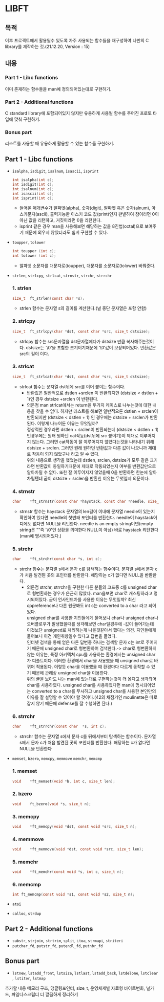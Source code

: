 # **LIBFT**

## **목적**

이후 프로젝트에서 활용될수 있도록 자주 사용되는 함수들을 재구성하여 나만의 C library를 제작하는 것.(21.12.20, Version : 15)

## **내용**

### **Part 1 - Libc functions**

이미 존재하는 함수들을 man에 정의되어있는대로 구현하기.

### **Part 2 - Additional functions**

C standard library에 포함되어있지 않지만 유용하게 사용될 함수를 주어진 프로토 타입에 맞춰 구현하기.

### **Bonus part**

리스트를 사용할 때 유용하게 활용할 수 있는 함수들 구현하기.  

## **Part 1 - Libc functions**

- `isalpha`, `isdigit`, `isalnum`, `isascii`, `isprint`
    
    ```c
    int isalpha(int c);
    int isdigit(int c);
    int isalnum(int c);
    int isascii(int c);
    int isprint(int c);
    ```
    
    - 들어온 매개변수가 알파벳(alpha), 숫자(digit), 알파벳 혹은 숫자(alnum), 아스키문자(ascii), 출력가능한 아스키 코드 값(print)인지 판별하여 참이라면 0이 아닌 값을 리턴하고, 거짓이라면 0을 리턴한다.
    - isprint 같은 경우 man을 사용해보면 해당하는 값을 8진법(octal)으로 보여주기 때문에 외우지 않았더라도 쉽게 구현할 수 있다.
- `toupper`, `tolower`
    
    ```c
    int toupper (int c);
    int tolower (int c);
    ```
    
    - 알파벳 소문자를 대문자로(toupper), 대문자를 소문자로(tolower) 바꿔준다.
- `strlen`, `strlcpy`, `strlcat`, `strnstr`, `strchr`, `strrchr`
    
    ### 1. strlen
    
    ```c
    size_t	ft_strlen(const char *s);
    ```
    
    - strlen 함수는 문자열 s의 길이를 계산한다.(널 종단 문자열은 포함 안함)
    
    ### 2. strlcpy
    
    ```c
    size_t	ft_strlcpy(char *dst, const char *src, size_t dstsize);
    ```
    
    - strlcpy 함수는 src문자열을 dst문자열에다가 dstsize 만큼 복사해주는것이다. dstsize는 ‘\0’을 포함한 크기이기때문에 ‘\0’값이 보장되어있다. 반환값은 src의 길이 이다.
    
    ### 3. strlcat
    
    ```c
    size_t	ft_strlcat(char *dst, const char *src, size_t dstsize);
    ```
    
    - strlcat 함수는 문자열 dst뒤에 src를 이어 붙이는 함수이다.
        - 반환값은 일반적으로 dstlen +srclen 이 반환되지만 (dstsize < dstlen + 1)인 경우 dstsize +srclen 이 반환된다.
        - 의문점 man strlcat에서는 return을 두가지 케이스로 나누는것에 대한 내용을 찾을 수 없다. 하지만 테스트를 해보면 일반적으론 dstlen + srclen이 반환되지만 (dstsize < dstlen + 1) 인 경우에는 dstsize + srclen가 반환된다. 이렇게 나누어둔 이유는 무엇일까?<br>
        정상적인 경우라면 dstlen + srclen이 반환되는데 (dstsize < dstlen + 1) 인경우에는 원래 원하던 cat작동(dst뒤에 src 붙이기)이 제대로 이루어지지 않는다. 그러면 cat작동이 잘 이루어지지 않았다는것을 나타내기 위해 dstsize + srclen. 그러면 원래 원하던 반환값과 다른 값이 나오니까 제대로 작동이 되지 않았구나 라고 알 수 있다.<br>
        위의 내용으로 생각을 했었는데 dstlen, srclen, dstsize가 모두 같은 크기라면 반환값이 동일하기때문에 제대로 작동되었는지 여부를 반환값만으로 알아차릴 수 없다. 또한 잘 이루어지지 않았을때 0을 반환하면 한눈에 알아차릴텐데 굳이 dstsize + srclen을 반환한 이유는 무엇일지 의문이다.
    
    ### 4. strnstr
    
    ```c
    char	*ft_strnstr(const char *haystack, const char *needle, size_t len);
    ```
    
    - strnstr 함수는 haystack 문자열의 len길이 이내에 문자열 needle이 있는지 확인하여 있다면 needle의 첫번째 포인터를 반환한다. needle이 haystack어디에도 없다면 NULL을 리턴한다. needle is an empty string이면(empty string은 ""즉 '\0'인 상황을 의미한다 NULL이 아님) 바로 haystack 리턴한다 (man에 명시되어있다.)
    
    ### 5. strchr
    
    ```c
    char	*ft_strchr(const char *s, int c);
    ```
    
    - strchr 함수는 문자열 s에서 문자 c를 탐색하는 함수이다. 문자열 s에서 문자 c가 처음 발견된 곳의 포인터를 반환한다. 해당하는 c가 없다면 NULL을 반환한다.
        - 의문점 strchr, strrchr을 구현한 다른 분들의 코드중 c를 unsigned char로 형변환하는 경우가 은근히 많았다. man을보면 char로 캐스팅하라고 명시되어있다. 굳이 언사인드차를 사용한 이유는 무엇일까? 최신 cppreference나 다른 원문봐도 int c는 converted to a char 라고 되어있다.<br>
        unsigned char를 사용한 지인들에게 물어보니 char나 unsigned char나 오버플로우가 발생했을때를 생각해보면 char일경우에 -값이 들어가는데 이것보단 unsigned로 처리하는게 나을것같아서 했다는 의견. 지인들에게 물어보니 이건 개인취향일수 있다고 답변을 들었다.<br>
        인터넷 검색을 통해 얻은 다른 답변중 하나는 검색할 문자 c는 int로 주어지기 때문에 unsigned char로 형변환하여 검색한다.-> char로 형변환하지 않는 이유는, 특정 아키텍쳐 cpu를 사용하는 환경에서는 unsigned char가 디폴트이다. 이러한 환경에서 char을 사용했을 때 unsigned char로 바뀌어 적용된다. 이렇듯 char을 이용했을 때 환경마다 다르게 동작할 수 있기 때문에 관례상 unsigned char을 이용한다.<br>
        위의 글을 보아도 나는 man에 있는대로 구현하는것이 더 옳다고 생각되어 char를 사용하였다. unsigned char를 사용하였다면 man에 명시되어있는  converted to a char를 무시하고 unsigned char를 사용한 본인만의 이유를 잘 설명할 수 있어야 할 것이다.(42의 채점기인 moulinette은 따로 잡지 않기 때문에 defense를 잘 수행하면 된다.)
    
    ### 6. strrchr
    
    ```c
    char	*ft_strrchr(const char	*s, int	c);
    ```
    
    - strrchr 함수는 문자열 s에서 문자 c를 뒤에서부터 탐색하는 함수이다. 문자열 s에서 문자 c가 처음 발견된 곳의 포인터를 반환한다. 해당하는 c가 없다면 NULL을 반환한다
- `memset`, `bzero`, `memcpy`, `memmove` `memchr`, `memcmp`
    
    ### 1. memset
    
    ```c
    void	*ft_memset(void *b, int c, size_t len);
    ```
    
    ### 2. bzero
    
    ```c
    void	ft_bzero(void *s, size_t n);
    ```
    
    ### 3. memcpy
    
    ```c
    void	*ft_memcpy(void *dst, const void *src, size_t n);
    ```
    
    ### 4. memmove
    
    ```c
    void	*ft_memmove(void *dst, const void *src, size_t len);
    ```
    
    ### 5. memchr
    
    ```c
    void	*ft_memchr(const void *s, int c, size_t n);
    ```
    
    ### 6. memcmp
    
    ```c
    int	ft_memcmp(const void *s1, const void *s2, size_t n);
    ```
    

- `atoi`
- `calloc`, `strdup`

## **Part 2 - Additional functions**

- `substr`, `strjoin`, `strtrim`, `split`, `itoa`, `strmapi`, `striteri`
- `putchar_fd`, `putstr_fd`, `putendl_fd`, `putnbr_fd`

## **Bonus part**

- `lstnew`, `lstadd_front`, `lstsize`, `lstlast`, `lstadd_back`, `lstdelone`, `lstclear`, `lstiter`, `lstmap`

추가할 내용 메모리 구조, 댕글링포인터, size_t, 운영체제별 자료형 바이트변화, 널가드, 파일디스크립터 더 깔끔하게 정리하기
